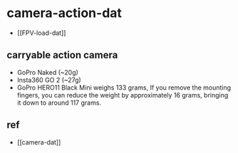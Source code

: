 
# camera-action-dat

- [[FPV-load-dat]]

## carryable action camera 

- GoPro Naked (~20g)
- Insta360 GO 2 (~27g)
- GoPro HERO11 Black Mini weighs 133 grams, If you remove the mounting fingers, you can reduce the weight by approximately 16 grams, bringing it down to around 117 grams. 

## ref 

- [[camera-dat]]


